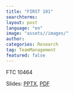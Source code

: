 ```yaml
---
title: "FIRST 101"
searchterms:
layout: post
language: "en"
image: "assets//images/"
author:
categories: Research
tag: TeamManagement
featured: false
---
```

FTC 10464<br>


Slides:
 <a href="/translations/en-us/TeamManagement/FIRST101.pptx">PPTX</a>,
 <a href="/translations/en-us/TeamManagement/FIRST101.pdf">PDF</a>
